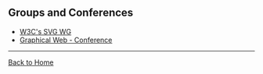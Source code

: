 ## Groups and Conferences
* [W3C's SVG WG](http://www.w3.org/Graphics/SVG/)
* [Graphical Web - Conference](https://www.graphicalweb.org)

---
[Back to Home](https://github.com/willianjusten/awesome-svg)
